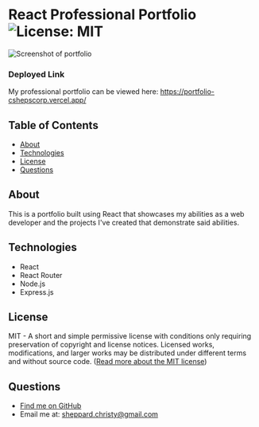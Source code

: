 # React Professional Portfolio ![License: MIT](https://img.shields.io/badge/License-MIT-yellow.svg)

![Screenshot of portfolio](public/images/readme-screenshot-react-portfolio.jpg)

### Deployed Link

My professional portfolio can be viewed here: https://portfolio-cshepscorp.vercel.app/

## Table of Contents

- [ About ](#about)
- [ Technologies ](#tech)
- [ License ](#license)
- [ Questions ](#questions)

<a name="About"></a>

## About

This is a portfolio built using React that showcases my abilities as a web developer and the projects I've created that demonstrate said abilities.

<a name="tech"></a>

## Technologies

- React
- React Router
- Node.js
- Express.js

<a name="license"></a>

## License

MIT - A short and simple permissive license with conditions only requiring preservation of copyright and license notices. Licensed works, modifications, and larger works may be distributed under different terms and without source code. ([Read more about the MIT license](https://choosealicense.com/licenses/mit/))

<a name="questions"></a>

## Questions

- [Find me on GitHub](https://github.com/cshepscorp/)
- Email me at: sheppard.christy@gmail.com
